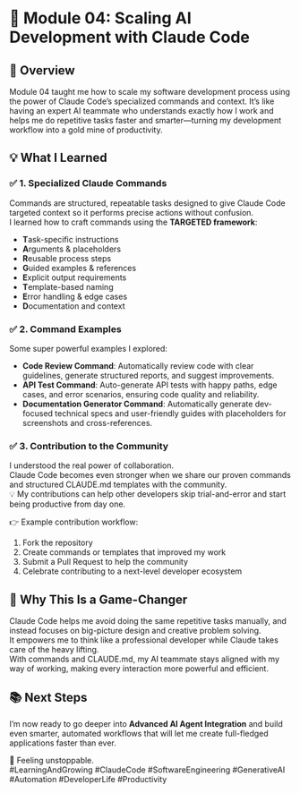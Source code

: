# 🚀 Module 04: Scaling AI Development with Claude Code

## 🌟 Overview  
Module 04 taught me how to scale my software development process using the power of Claude Code’s specialized commands and context.
It’s like having an expert AI teammate who understands exactly how I work and helps me do repetitive tasks faster and smarter—turning my development workflow into a gold mine of productivity.


## 💡 What I Learned

### ✅ 1. Specialized Claude Commands  
Commands are structured, repeatable tasks designed to give Claude Code targeted context so it performs precise actions without confusion.  
I learned how to craft commands using the **TARGETED framework**:
- **T**ask-specific instructions  
- **A**rguments & placeholders  
- **R**eusable process steps  
- **G**uided examples & references  
- **E**xplicit output requirements  
- **T**emplate-based naming  
- **E**rror handling & edge cases  
- **D**ocumentation and context

### ✅ 2. Command Examples  
Some super powerful examples I explored:
- **Code Review Command**: Automatically review code with clear guidelines, generate structured reports, and suggest improvements.  
- **API Test Command**: Auto-generate API tests with happy paths, edge cases, and error scenarios, ensuring code quality and reliability.  
- **Documentation Generator Command**: Automatically generate dev-focused technical specs and user-friendly guides with placeholders for screenshots and cross-references.

### ✅ 3. Contribution to the Community  
I understood the real power of collaboration.  
Claude Code becomes even stronger when we share our proven commands and structured CLAUDE.md templates with the community.  
💡 My contributions can help other developers skip trial-and-error and start being productive from day one.

👉 Example contribution workflow:
1. Fork the repository  
2. Create commands or templates that improved my work  
3. Submit a Pull Request to help the community  
4. Celebrate contributing to a next-level developer ecosystem

## 🚀 Why This Is a Game-Changer  
Claude Code helps me avoid doing the same repetitive tasks manually, and instead focuses on big-picture design and creative problem solving.  
It empowers me to think like a professional developer while Claude takes care of the heavy lifting.  
With commands and CLAUDE.md, my AI teammate stays aligned with my way of working, making every interaction more powerful and efficient.

## 📚 Next Steps  
I’m now ready to go deeper into **Advanced AI Agent Integration** and build even smarter, automated workflows that will let me create full-fledged applications faster than ever.


🌟 Feeling unstoppable.  
#LearningAndGrowing #ClaudeCode #SoftwareEngineering #GenerativeAI #Automation #DeveloperLife #Productivity
